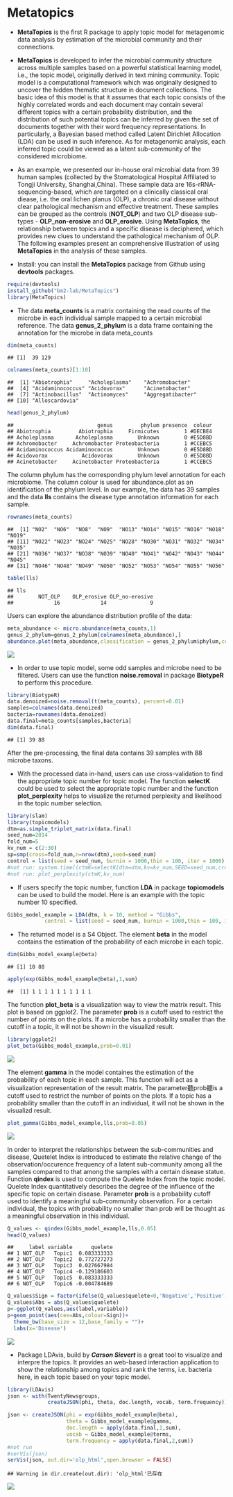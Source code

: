 # Metatopics

- **MetaTopics** is the first R package to apply topic model for metagenomic data analysis by estimation of the microbial community and their connections.

- **MetaTopics** is developed to infer the microbial community structure across multiple samples based on a powerful statistical learning model, i.e., the topic model, originally derived in text mining community. Topic model is a computational framework which was originally designed to uncover the hidden thematic structure in document collections. The basic idea of this model is that it assumes that each topic consists of the highly correlated words and each document may contain several different topics with a certain probability distribution, and the distribution of such potential topics can be inferred by given the set of documents together with their word frequency representations. In particularly, a Bayesian based method called Latent Dirichlet Allocation (LDA) can be used in such inference. As for metagenomic analysis, each inferred topic could be viewed as a latent sub-community of the considered microbiome.

- As an example, we presented our in-house oral microbial data from 39 human samples (collected by the Stomatological Hospital Affiliated to Tongji University, Shanghai,China). These sample data are 16s-rRNA-sequencing-based, which are targeted on a clinically classical oral diease, i.e. the oral lichen planus (OLP), a chronic oral disease without clear pathological mechanism and effective treatment. These samples can be grouped as the controls (**NOT_OLP**) and two OLP disease sub-types - **OLP_non-erosive** and **OLP_erosive**. Using **MetaTopics**, the relationship between topics and a specific disease is deciphered, which provides new clues to understand the pathological mechanism of OLP. The following examples present an comprehensive illustration of using **MetaTopics** in the analysis of these samples.
- Install: you can install the **MetaTopics** package from Github using **devtools** packages.


```r
require(devtools)
install_github("bm2-lab/MetaTopics")
library(MetaTopics)
```

- The data **meta_counts** is a matrix containing the read counts of the microbe in each individual sample mapped to a certain microbial reference. The data **genus_2_phylum** is a data frame containing the annotation for the microbe in data meta_counts


```r
dim(meta_counts)
```

```
## [1]  39 129
```

```r
colnames(meta_counts)[1:10]
```

```
##  [1] "Abiotrophia"     "Acholeplasma"    "Achromobacter"  
##  [4] "Acidaminococcus" "Acidovorax"      "Acinetobacter"  
##  [7] "Actinobacillus"  "Actinomyces"     "Aggregatibacter"
## [10] "Alloscardovia"
```

```r
head(genus_2_phylum)
```

```
##                           genus         phylum presence  colour
## Abiotrophia         Abiotrophia     Firmicutes        1 #DECBE4
## Acholeplasma       Acholeplasma        Unknown        0 #E5D8BD
## Achromobacter     Achromobacter Proteobacteria        1 #CCEBC5
## Acidaminococcus Acidaminococcus        Unknown        0 #E5D8BD
## Acidovorax           Acidovorax        Unknown        0 #E5D8BD
## Acinetobacter     Acinetobacter Proteobacteria        1 #CCEBC5
```

The column phylum has the corresponding phylum level annotation for each microbiome. The column colour is used for abundance.plot as an identification of the phylum level. In our example, the data has 39 samples and the data **lls** contains the disease type annotation information for each sample.


```r
rownames(meta_counts)
```

```
##  [1] "NO2"  "NO6"  "NO8"  "NO9"  "NO13" "NO14" "NO15" "NO16" "NO18" "NO19"
## [11] "NO22" "NO23" "NO24" "NO25" "NO28" "NO30" "NO31" "NO32" "NO34" "NO35"
## [21] "NO36" "NO37" "NO38" "NO39" "NO40" "NO41" "NO42" "NO43" "NO44" "NO45"
## [31] "NO46" "NO48" "NO49" "NO50" "NO52" "NO53" "NO54" "NO55" "NO56"
```

```r
table(lls)
```

```
## lls
##        NOT_OLP    OLP_erosive OLP_no-erosive 
##             16             14              9
```

Users can explore the abundance distribution profile of the data:


```r
meta_abundance <- micro.abundance(meta_counts,1)
genus_2_phylum=genus_2_phylum[colnames(meta_abundance),]
abundance.plot(meta_abundance,classification = genus_2_phylum$phylum,col=genus_2_phylum$colour)
```

![](Readme_files/figure-html/unnamed-chunk-4-1.png)<!-- -->

- In order to use topic model, some odd samples and microbe need to be filtered. Users can use the function **noise.removal** in package **BiotypeR** to perform this procedure.


```r
library(BiotypeR)
data.denoized=noise.removal(t(meta_counts), percent=0.01)
samples=colnames(data.denoized)
bacteria=rownames(data.denoized)
data.final=meta_counts[samples,bacteria]
dim(data.final)
```

```
## [1] 39 88
```

After the pre-processing, the final data contains 39 samples with 88 microbe taxons.

- With the processed data in-hand, users can use cross-validation to find the appropriate topic number for topic model. The function **selectK** could be used to select the appropriate topic number and the function **plot_perplexity** helps to visualize the returned perplexity and likelihood in the topic number selection.


```r
library(slam)
library(topicmodels)
dtm=as.simple_triplet_matrix(data.final)
seed_num=2014
fold_num=5
kv_num = c(2:30)
sp=smp(cross=fold_num,n=nrow(dtm),seed=seed_num)
control = list(seed = seed_num, burnin = 1000,thin = 100, iter = 1000)
#not run: system.time((ctmK=selectK(dtm=dtm,kv=kv_num,SEED=seed_num,cross=fold_num,sp=sp,method='Gibbs',control=control)))
#not run: plot_perplexity(ctmK,kv_num)
```

- If users specify the topic number, function **LDA** in package **topicmodels** can be used to build the model. Here is an example with the topic number 10 specified.


```r
Gibbs_model_example = LDA(dtm, k = 10, method = "Gibbs",
            control = list(seed = seed_num, burnin = 1000,thin = 100, iter = 1000))
```

- The returned model is a S4 Object. The element **beta** in the model contains the estimation of the probability of each microbe in each topic.


```r
dim(Gibbs_model_example@beta)
```

```
## [1] 10 88
```

```r
apply(exp(Gibbs_model_example@beta),1,sum)
```

```
##  [1] 1 1 1 1 1 1 1 1 1 1
```

The function **plot_beta** is a visualization way to view the matrix result. This plot is based on ggplot2. The parameter **prob** is a cutoff used to restrict the number of points on the plots. If a microbe has a probability smaller than the cutoff in a topic, it will not be shown in the visualizd result.


```r
library(ggplot2)
plot_beta(Gibbs_model_example,prob=0.01)
```

![](Readme_files/figure-html/unnamed-chunk-9-1.png)<!-- -->

The element **gamma** in the model containes the estimation of the probability of each topic in each sample. This function will act as a visualization representation of the result matrix. The parameter聽prob聽is a cutoff used to restrict the number of points on the plots. If a topic has a probability smaller than the cutoff in an individual, it will not be shown in the visualizd result.


```r
plot_gamma(Gibbs_model_example,lls,prob=0.05)
```

![](Readme_files/figure-html/unnamed-chunk-10-1.png)<!-- -->

In order to interpret the relationships between the sub-communities and disease, Quetelet Index is introduced to estimate the relative change of the observation/occurence frequency of a latent sub-community among all the samples compared to that among the samples with a certain disease statue. Function **qindex** is used to compute the Quelete Index from the topic model. Quelete Index quantitatively describes the degree of the influence of the specific topic on certain disease. Parameter **prob** is a probability cutoff used to identify a meaningful sub-community observation. For a certain individual, the topics with probability no smaller than prob will be thought as a meaningful observation in this individual.


```r
Q_values <- qindex(Gibbs_model_example,lls,0.05)
head(Q_values)
```

```
##     label variable      quelete
## 1 NOT_OLP   Topic1  0.083333333
## 2 NOT_OLP   Topic2  0.772727273
## 3 NOT_OLP   Topic3  0.027667984
## 4 NOT_OLP   Topic4 -0.129186603
## 5 NOT_OLP   Topic5  0.083333333
## 6 NOT_OLP   Topic6 -0.004784689
```

```r
Q_values$Sign = factor(ifelse(Q_values$quelete<0,'Negative','Positive'),levels=c('Positive','Negative'))
Q_values$Abs = abs(Q_values$quelete)
p<-ggplot(Q_values,aes(label,variable))
p+geom_point(aes(cex=Abs,colour=Sign))+
  theme_bw(base_size = 12,base_family = "")+
  labs(x='Disease')
```

![](Readme_files/figure-html/unnamed-chunk-11-1.png)<!-- -->

- Package LDAvis, build by ***Carson Sievert*** is a great tool to visualize and interpre the topics. It provides an web-based interaction application to show the relationship among topics and rank the terms, i.e. bacteria here, in each topic based on your topic model.


```r
library(LDAvis)
json <- with(TwentyNewsgroups,
             createJSON(phi, theta, doc.length, vocab, term.frequency))

json <- createJSON(phi = exp(Gibbs_model_example@beta),
                   theta = Gibbs_model_example@gamma,
                   doc.length = apply(data.final,1,sum),
                   vocab = Gibbs_model_example@terms,
                   term.frequency = apply(data.final,2,sum))
#not run
#serVis(json)
serVis(json, out.dir='olp_html',open.browser = FALSE)
```

```
## Warning in dir.create(out.dir): 'olp_html'已存在
```

![](LDAvis_webpage.png)

